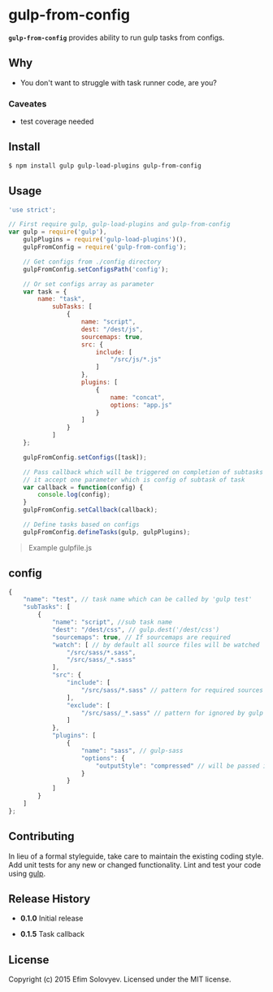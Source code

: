 # gulp-from-config

**`gulp-from-config`** provides ability to run gulp tasks from configs.

## Why

- You don't want to struggle with task runner code, are you?

### Caveates

- test coverage needed

## Install

```bash
$ npm install gulp gulp-load-plugins gulp-from-config
```

## Usage

```javascript
'use strict';

// First require gulp, gulp-load-plugins and gulp-from-config
var gulp = require('gulp'),
    gulpPlugins = require('gulp-load-plugins')(),
    gulpFromConfig = require('gulp-from-config');

    // Get configs from ./config directory
    gulpFromConfig.setConfigsPath('config');

    // Or set configs array as parameter
    var task = {
        name: "task",
            subTasks: [
                {
                    name: "script",
                    dest: "/dest/js",
                    sourcemaps: true,
                    src: {
                        include: [
                            "/src/js/*.js"
                        ]
                    },
                    plugins: [
                        {
                            name: "concat",
                            options: "app.js"
                        }
                    ]
                }
            ]
    };

    gulpFromConfig.setConfigs([task]);

    // Pass callback which will be triggered on completion of subtasks
    // it accept one parameter which is config of subtask of task
    var callback = function(config) {
        console.log(config);
    }
    gulpFromConfig.setCallback(callback);

    // Define tasks based on configs
    gulpFromConfig.defineTasks(gulp, gulpPlugins);
```
> Example gulpfile.js

## config

```javascript
{
    "name": "test", // task name which can be called by 'gulp test'
    "subTasks": [
        {
            "name": "script", //sub task name
            "dest": "/dest/css", // gulp.dest('/dest/css')
            "sourcemaps": true, // If sourcemaps are required
            "watch": [ // by default all source files will be watched
                "/src/sass/*.sass",
                "/src/sass/_*.sass"
            ],
            "src": {
                "include": [
                    "/src/sass/*.sass" // pattern for required sources
                ],
                "exclude": [
                    "/src/sass/_*.sass" // pattern for ignored by gulp sources
                ]
            },
            "plugins": [
                {
                    "name": "sass", // gulp-sass
                    "options": {
                        "outputStyle": "compressed" // will be passed into gulp.pipe(sass(options))
                    }
                }
            ]
        }
    ]
};
```

## Contributing

In lieu of a formal styleguide, take care to maintain the existing coding style. Add unit tests for any new or changed functionality. Lint and test your code using [gulp](http://gulpjs.com/).

## Release History

- **0.1.0** Initial release

- **0.1.5** Task callback

## License

Copyright (c) 2015 Efim Solovyev. Licensed under the MIT license.